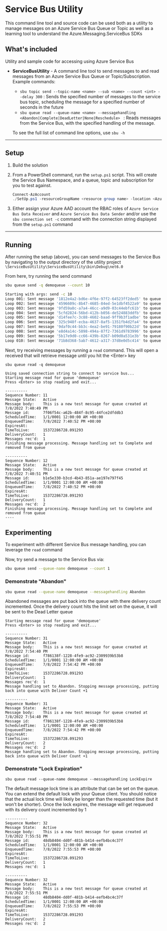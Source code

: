 # Service Bus Utility

This command line tool and source code can be used both as a utility to manage messages on an Azure Service Bus Queue or Topic as well as a learning tool to understand the Azure.Messaging.ServiceBus SDKs

## What's included

Utility and sample code for accessing using Azure Service Bus

- **ServiceBusUtility** - A command line tool to send messages to and read messages from an Azure Service Bus Queue or Topic/Subscription. Example commands:
  - `sbu topic send --topic-name <name> --sub <name> --count <int> --delay 300` : Sends the specified number of messages to the service bus topic, scheduling the message for a specified number of seconds in the future
  - `sbu queue read --queue-name <name> --messagehandling  <Abandon|Complete|DeadLetter|None|Reschedule> ` : Reads messages from the Service Bus, with the specified handling of the message.

  To see the full list of command line options, use `sbu -h`

---

## Setup

1. Build the solution 
2. From a PowerShell command, run the `setup.ps1` script. This will create the Service Bus Namespace, and a queue, topic and subscription for you to test against. 

    ``` PowerShell
    Connect-AzAccount
    ./SetUp.ps1 -resourceGroupName <resource group name> -location <Azure region> -namespaceName <unique name>
    ```

3. Either assign your Azure AAD account the RBAC roles of `Azure Service Bus Data Receiver` and `Azure Service Bus Data Sender` and/or use the `sbu connection set -c` command with the connection string displayed from the `setup.ps1` command

----

## Running

After running the setup (above), you can send messages to the Service Bus by navigating to the output directory of the utility project `\ServiceBusUtility\ServiceBusUtility\bin\Debug\net6.0`

From here, try running the send command

``` bash
sbu queue send -q demoqueue --count 10

Starting with args: send -c 10
Loop 001: Sent message '1812e4a2-bd6e-4f6e-97f2-64523ff2ded5' to queue 'demoqueue'
Loop 002: Sent message '4596609c-8b47-4685-84ed-5e1dbf4522a9' to queue 'demoqueue'
Loop 003: Sent message '9fd59a8c-a7a4-46cc-a9d9-03c44ebfc61b' to queue 'demoqueue'
Loop 004: Sent message '5cfd2824-56bd-412b-b056-de524883ddfb' to queue 'demoqueue'
Loop 005: Sent message 'd14fee7c-3c88-4602-baad-9ff9b3f1adbe' to queue 'demoqueue'
Loop 006: Sent message '325c948f-ecba-4637-8af5-1351fb4d2fa4' to queue 'demoqueue'
Loop 007: Sent message '9daf0c44-bb3c-4ea2-be91-79180f90b22d' to queue 'demoqueue'
Loop 008: Sent message 'e8d4a14c-5898-494a-87f2-7361d9783996' to queue 'demoqueue'
Loop 009: Sent message '5b17e9d0-cc66-439b-8267-b09d0a531e3b' to queue 'demoqueue'
Loop 010: Sent message '71b8d368-5ab7-4612-a317-37d8e0d5c414' to queue 'demoqueue'
```

Next, try receiving messages by running a `read` command. This will open a received that will retrieve message until you hit the \<Enter> key

```  
sbu queue read -q demoqueue 

Using saved connection string to connect to service bus...
Starting message read for queue 'demoqueue'
Press <Enter> so stop reading and exit...

----------
Sequence Number: 11
Message State:   Active
Message body:    This is a new test message for queue created at 7/8/2022 7:40:49 PM
Message id:      7f06f54c-a62b-484f-8c95-44fce2dfddb3
ScheduledTime:   1/1/0001 12:00:00 AM +00:00
EnqueuedTime:    7/8/2022 7:40:52 PM +00:00
ExpiresAt:
TimeToLive:      15372286728.091293
DeliveryCount:   1
Messages rec'd:  1
Finishing message processing. Message handling set to Complete and removed from queue

----------
Sequence Number: 12
Message State:   Active
Message body:    This is a new test message for queue created at 7/8/2022 7:40:51 PM
Message id:      b1e5e330-b3cd-4b43-851a-ae197e797f45
ScheduledTime:   1/1/0001 12:00:00 AM +00:00
EnqueuedTime:    7/8/2022 7:40:52 PM +00:00
ExpiresAt:
TimeToLive:      15372286728.091293
DeliveryCount:   1
Messages rec'd:  2
Finishing message processing. Message handling set to Complete and removed from queue
----
```

## Experimenting

To experiment with different Service Bus message handling, you can leverage the `read` command 

Now, try send a message to the Service Bus via:

``` bash
sbu queue send --queue-name demoqueue --count 1
```

### **Demonstrate "Abandon"**

``` bash
sbu queue read --queue-name demoqueue --messagehandling Abandon
```
Abandoned messages are put back into the queue with there delivery count incremented. Once the delivery count hits the limit set on the queue, it will be sent to the Dead Letter queue

```
Starting message read for queue 'demoqueue'
Press <Enter> so stop reading and exit...

----------
Sequence Number: 31
Message State:   Active
Message body:    This is a new test message for queue created at 7/8/2022 7:54:40 PM
Message id:      f786138f-1228-4fe9-ac92-2309939b53b8
ScheduledTime:   1/1/0001 12:00:00 AM +00:00
EnqueuedTime:    7/8/2022 7:54:42 PM +00:00
ExpiresAt:
TimeToLive:      15372286728.091293
DeliveryCount:   1
Messages rec'd:  1
Message handling set to Abandon. Stopping message processing, putting back into queue with Deliver Count +1

----------
Sequence Number: 31
Message State:   Active
Message body:    This is a new test message for queue created at 7/8/2022 7:54:40 PM
Message id:      f786138f-1228-4fe9-ac92-2309939b53b8
ScheduledTime:   1/1/0001 12:00:00 AM +00:00
EnqueuedTime:    7/8/2022 7:54:42 PM +00:00
ExpiresAt:
TimeToLive:      15372286728.091293
DeliveryCount:   2
Messages rec'd:  2
Message handling set to Abandon. Stopping message processing, putting back into queue with Deliver Count +1
```
### **Demonstrate "Lock Expiration"**

```
sbu queue read --queue-name demoqueue --messagehandling LockExpire
```

The default message lock time is an attribute that can be set on the queue. You can extend the default lock with your Queue client. You should notice that the actual lock time will likely be longer than the requested time (but it won't be shorter). Once the lock expires, the message will get requeued with its delivery count incremented by 1

```
----------
Sequence Number: 32
Message State:   Active
Message body:    This is a new test message for queue created at 7/8/2022 7:55:51 PM
Message id:      48db8404-dd0f-481b-b414-eefb4bc4c37f
ScheduledTime:   1/1/0001 12:00:00 AM +00:00
EnqueuedTime:    7/8/2022 7:55:53 PM +00:00
ExpiresAt:
TimeToLive:      15372286728.091293
DeliveryCount:   1
Messages rec'd:  1

----------
Sequence Number: 32
Message State:   Active
Message body:    This is a new test message for queue created at 7/8/2022 7:55:51 PM
Message id:      48db8404-dd0f-481b-b414-eefb4bc4c37f
ScheduledTime:   1/1/0001 12:00:00 AM +00:00
EnqueuedTime:    7/8/2022 7:55:53 PM +00:00
ExpiresAt:
TimeToLive:      15372286728.091293
DeliveryCount:   2
Messages rec'd:  2
```
